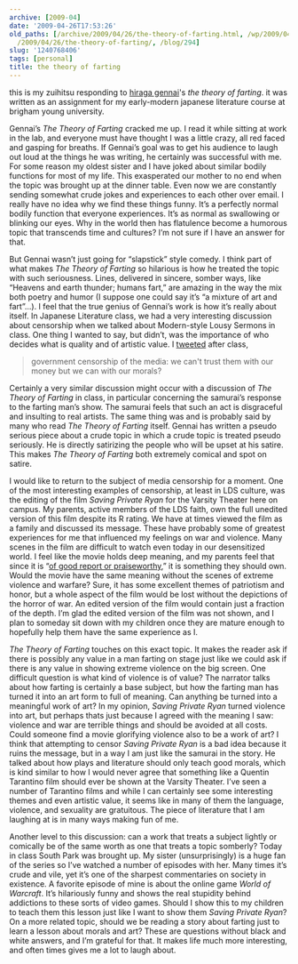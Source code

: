 ```yaml
---
archive: [2009-04]
date: '2009-04-26T17:53:26'
old_paths: [/archive/2009/04/26/the-theory-of-farting.html, /wp/2009/04/26/the-theory-of-farting/,
  /2009/04/26/the-theory-of-farting/, /blog/294]
slug: '1240768406'
tags: [personal]
title: the theory of farting
---
```


this is my zuihitsu responding to [hiraga gennai][1]'s _the theory of
farting_. it was written as an assignment for my early-modern japanese
literature course at brigham young university. 

Gennai’s _The Theory of Farting_ cracked me up. I read it while sitting at
work in the lab, and everyone must have thought I was a little crazy, all
red faced and gasping for breaths. If Gennai’s goal was to get his
audience to laugh out loud at the things he was writing, he certainly was
successful with me. For some reason my oldest sister and I have joked
about similar bodily functions for most of my life. This exasperated our
mother to no end when the topic was brought up at the dinner table. Even
now we are constantly sending somewhat crude jokes and experiences to each
other over email. I really have no idea why we find these things funny.
It’s a perfectly normal bodily function that everyone experiences. It’s as
normal as swallowing or blinking our eyes. Why in the world then has
flatulence become a humorous topic that transcends time and cultures? I’m
not sure if I have an answer for that.

But Gennai wasn’t just going for “slapstick” style comedy. I think part of
what makes _The Theory of Farting_ so hilarious is how he treated the
topic with such seriousness. Lines, delivered in sincere, somber ways,
like “Heavens and earth thunder; humans fart,” are amazing in the way the
mix both poetry and humor (I suppose one could say it’s “a mixture of art
and fart”...). I feel that the true genius of Gennai’s work is how it’s
really about itself. In Japanese Literature class, we had a very
interesting discussion about censorship when we talked about Modern-style
Lousy Sermons in class. One thing I wanted to say, but didn’t, was the
importance of who decides what is quality and of artistic value.
I [tweeted][2] after class, 

> government censorship of the media: we can't trust them with our money
> but we can with our morals?

Certainly a very similar discussion might occur with a discussion of _The
Theory of Farting_ in class, in particular concerning the samurai’s
response to the farting man’s show. The samurai feels that such an act is
disgraceful and insulting to real artists. The same thing was and is
probably said by many who read _The Theory of Farting_ itself. Gennai has
written a pseudo serious piece about a crude topic in which a crude topic
is treated pseudo seriously. He is directly satirizing the people who will
be upset at his satire. This makes _The Theory of Farting_ both extremely
comical and spot on satire.

I would like to return to the subject of media censorship for a moment.
One of the most interesting examples of censorship, at least in LDS
culture, was the editing of the film _Saving Private Ryan_ for the Varsity
Theater here on campus. My parents, active members of the LDS faith, own
the full unedited version of this film despite its R rating. We have at
times viewed the film as a family and discussed its message. These have
probably some of greatest experiences for me that influenced my feelings
on war and violence. Many scenes in the film are difficult to watch even
today in our desensitized world. I feel like the movie holds deep meaning,
and my parents feel that since it is “[of good report or
praiseworthy][3],” it is something they should own. Would the movie have
the same meaning without the scenes of extreme violence and warfare? Sure,
it has some excellent themes of patriotism and honor, but a whole aspect
of the film would be lost without the depictions of the horror of war. An
edited version of the film would contain just a fraction of the depth. I’m
glad the edited version of the film was not shown, and I plan to someday
sit down with my children once they are mature enough to hopefully help
them have the same experience as I.

_The Theory of Farting_ touches on this exact topic. It makes the reader
ask if there is possibly any value in a man farting on stage just like we
could ask if there is any value in showing extreme violence on the big
screen. One difficult question is what kind of violence is of value? The
narrator talks about how farting is certainly a base subject, but how the
farting man has turned it into an art form to full of meaning. Can
anything be turned into a meaningful work of art? In my opinion, _Saving
Private Ryan_ turned violence into art, but perhaps thats just because
I agreed with the meaning I saw: violence and war are terrible things and
should be avoided at all costs. Could someone find a movie glorifying
violence also to be a work of art? I think that attempting to censor
_Saving Private Ryan_ is a bad idea because it ruins the message, but in
a way I am just like the samurai in the story. He talked about how plays
and literature should only teach good morals, which is kind similar to how
I would never agree that something like a Quentin Tarantino film should
ever be shown at the Varsity Theater. I’ve seen a number of Tarantino
films and while I can certainly see some interesting themes and even
artistic value, it seems like in many of them the language, violence, and
sexuality are gratuitous. The piece of literature that I am laughing at is
in many ways making fun of me.

Another level to this discussion: can a work that treats a subject lightly
or comically be of the same worth as one that treats a topic somberly?
Today in class South Park was brought up. My sister (unsurprisingly) is
a huge fan of the series so I’ve watched a number of episodes with her.
Many times it’s crude and vile, yet it’s one of the sharpest commentaries
on society in existence. A favorite episode of mine is about the online
game _World of Warcraft_. It’s hilariously funny and shows the real
stupidity behind addictions to these sorts of video games. Should I show
this to my children to teach them this lesson just like I want to show
them _Saving Private Ryan_? On a more related topic, should we be reading
a story about farting just to learn a lesson about morals and art? These
are questions without black and white answers, and I’m grateful for that.
It makes life much more interesting, and often times gives me a lot to
laugh about.

[1]: http://en.wikipedia.org/wiki/Hiraga_Gennai
[2]: http://twitter.com/bismark/status/1259183904
[3]: http://scriptures.lds.org/a_of_f/1#13

